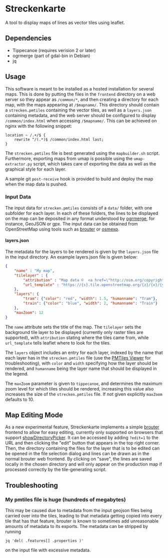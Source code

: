 # Streckenkarte

A tool to display maps of lines as vector tiles using leaflet.


## Dependencies

* Tippecanoe (requires verision 2 or later)
* ogrmerge (part of gdal-bin in Debian)
* jq

## Usage

This software is meant to be installed as a hosted installation for
several maps. This is done by putting the files in the `frontend`
directory on a web server so they appear as `/common/*`, and then
creating a directory for each map, with the maps appearing at
`/$mapname/`. This directory should contain a `strecken.pmtiles`
containing the vector tiles, as well as a `layers.json` containing
metadata, and the web server should be configured to display
`/common/index.html` when accessing `/$mapname/`. This can be achieved
on nginx with the following snippet:

```
location ~ /.+/$ {
	rewrite ^/(.*)$ /common/index.html last; 
}
```

The `strecken.pmtiles` file is best generated using the
`mapbuilder.sh` script. Furthermore, exporting maps from umap is
possible using the `umap-extractor.py` script, which takes care of
exporting the data as well as the graphical style for each layer. 

A sample git `post-receive` hook is provided to build and deploy the
map when the map data is pushed.

### Input Data

The input data for `strecken.pmtiles` consists of a `data/` folder,
with one subfolder for each layer. In each of these folders, the lines
to be displayed on the map can be deposited in any format understood
by [ogrmerge](https://gdal.org/programs/ogrmerge.html), for instance,
GeoJSON or gpx. The input data can be obtained from OpenStreetMap
using tools such as [brouter][brouter] or [osmexp][osmexp].

#### layers.json

The metadata for the layers to be rendered is given by the
`layers.json` file in the input directory. An example layers.json file
is given below:

```json
{
	"name" : "My map", 
	"tilelayer" : {
		"attribution" : "Map data ©  <a href=\"http://osm.org/copyright\" >OpenStreetMap contributors</a>",
		"url_template" : "https://{s}.tile.openstreetmap.org/{z}/{x}/{y}.png"
	},
   	"layers": {
		"tram": {"color": "red", "width": 1.5, "humanname": "Tram"},
		"train": {"color": "blue", "width": 2, "humanname": "Train"}
	},
	"maxZoom": 12
}
```

The `name` attribute sets the title of the map. The `tilelayer` sets
the background tile layer to be displayed (currently only raster tiles
are supported), with `attribution` stating where the tiles came from,
while `url_template` tells leaflet where to look for the tiles. 

The `layers` object includes an entry for each layer, indexed by the
name that each layer has in the `strecken.pmtiles` file (use the
[PMTiles Viewer](https://pmtiles.io/) for troubleshooting), with
`color` and `width` specifying how the layer should be rendered, and
`humanname` being the layer name that should be displayed in the legend.

The `maxZoom` parameter is given to `tippecanoe`, and determines the
maximum zoom level for which tiles should be rendered, increasing this
value also increases the size of the `strecken.pmtiles` file. If not
given explicitly `maxZoom` defaults to 10.


## Map Editing Mode

As a new experimental feature, Streckenkarte implements a simple
[brouter][brouter] frontend to allow for easy editing, currently only
supported on browsers that support
[showDirectoryPicker](https://developer.mozilla.org/en-US/docs/Web/API/Window/showDirectoryPicker). It
can be accessed by adding `?edit=1` to the URL and then clicking the
"edit" button that appears in the top right corner. Then, the
directory containing the files for the layer that is to be edited can
be opened in the file selection dialog and lines can be drawn as in
the normal brouter web frontend. By clicking on "save", the lines are
saved locally in the chosen directory and will only appear on the
production map if processed correctly by the tile-generating script.

## Troubleshooting

### My pmtiles file is huge (hundreds of megabytes)

This may be caused due to metadata from the input geojson files being
carried over into the tiles, leading to that metadata getting copied
into every tile that has that feature, brouter is known to sometimes
add unreasonable amounts of metadata to its exports. The metadata can
be stripped by running

```
jq 'del( .features[] .properties )'
```

on the input file with excessive metadata. 


[brouter]: https://brouter.de/brouter-web/
[osmexp]: https://github.com/homologic/osmexp
